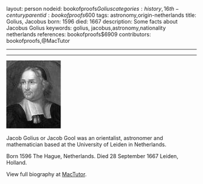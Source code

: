 layout: person
nodeid: bookofproofs$Golius
categories: history,16th-century
parentid: bookofproofs$600
tags: astronomy,origin-netherlands
title: Golius, Jacobus
born: 1596
died: 1667
description: Some facts about Jacobus Golius
keywords: golius, jacobus,astronomy,nationality netherlands
references: bookofproofs$6909
contributors: bookofproofs,@MacTutor

---


---

![Golius.jpg](https://github.com/bookofproofs/bookofproofs.github.io/blob/main/_sources/_assets/images/portraits/Golius.jpg?raw=true)

Jacob Golius or Jacob Gool was an orientalist, astronomer and mathematician based at the University of Leiden in Netherlands.

Born 1596 The Hague, Netherlands. Died 28 September 1667 Leiden, Holland.


View full biography at [MacTutor](https://mathshistory.st-andrews.ac.uk/Biographies/Golius/).